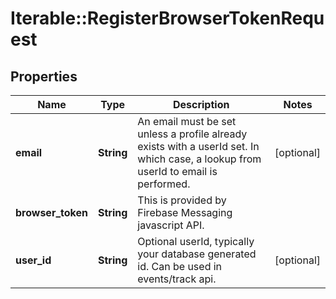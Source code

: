 # Iterable::RegisterBrowserTokenRequest

## Properties
Name | Type | Description | Notes
------------ | ------------- | ------------- | -------------
**email** | **String** | An email must be set unless a profile already exists with a userId set. In which case, a lookup from userId to email is performed. | [optional] 
**browser_token** | **String** | This is provided by Firebase Messaging javascript API. | 
**user_id** | **String** | Optional userId, typically your database generated id. Can be used in events/track api. | [optional] 

